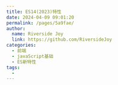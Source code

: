 ```yaml
---
title: ES14(2023)特性
date: 2024-04-09 09:01:20
permalink: /pages/5a9fae/
author:
  name: Riverside Joy
  link: https://github.com/RiversideJoy
categories:
  - 前端
  - javaScript基础
  - ES新特性
tags:
  - 
---
```

